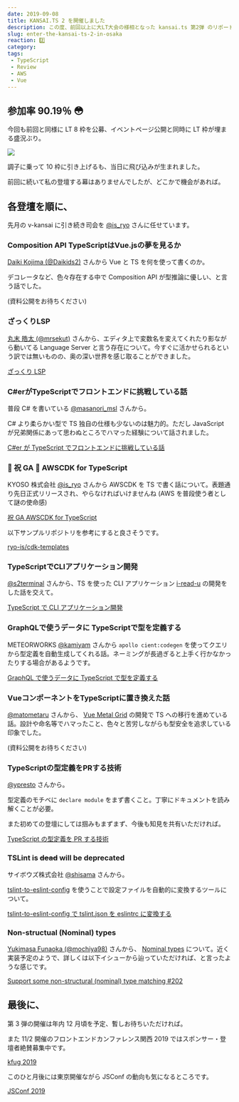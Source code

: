 ```yaml
---
date: 2019-09-08
title: KANSAI.TS 2 を開催しました
description: この度、前回以上に大LT大会の様相となった kansai.ts 第2弾 のリポートです。
slug: enter-the-kansai-ts-2-in-osaka
reaction: 2️⃣
category: 
tags: 
 - TypeScript
 - Review
 - AWS
 - Vue
---
```


## 参加率 90.19％ 😳

今回も前回と同様に LT 8 枠を公募、イベントページ公開と同時に LT 枠が埋まる盛況ぶり。

![](https://i.imgur.com/NSUdYVH.jpg)

調子に乗って 10 枠に引き上げるも、当日に飛び込みが生まれました。

前回に続いて私の登壇する幕はありませんでしたが、どこかで機会があれば。

## 各登壇を順に、

先月の v-kansai に引き続き司会を [@is_ryo](https://twitter.com/is_ryo) さんに任せています。

### Composition API TypeScriptはVue.jsの夢を見るか

[Daiki Kojima (@Daikids2)](https://twitter.com/Daikids2) さんから Vue と TS を何を使って書くのか。

デコレータなど、色々存在する中で Composition API が型推論に優しい、と言う話でした。

(資料公開をお待ちください)

### ざっくりLSP

[丸末 皓太 (@mrsekut)](https://twitter.com/mrsekut) さんから、エディタ上で変数名を変えてくれたり影ながら動いてる Language Server と言う存在について。今すぐに活かせられるという訳では無いものの、奥の深い世界を感じ取ることができました。

<a class="link-preview" href="https://scrapbox.io/mrsekut-p/%E3%81%96%E3%81%A3%E3%81%8F%E3%82%8ALSP">ざっくり LSP</a>

### C#erがTypeScriptでフロントエンドに挑戦している話

普段 C# を書いている [@masanori_msl](https://twitter.com/masanori_msl) さんから。

C# より柔らかい型で TS 独自の仕様も少ないのは魅力的。ただし JavaScript が兄弟関係にあって思わぬところでハマった経験について話されました。

<a class="link-preview" href="https://speakerdeck.com/masui_masanori/c-number-ergatypescriptdehurontoendonitiao-zhan-siteiruhua">C#er が TypeScript でフロントエンドに挑戦している話</a>

### 🎉 祝 GA 🎉 AWSCDK for TypeScript

KYOSO 株式会社 [@is_ryo](https://twitter.com/is_ryo) さんから AWSCDK を TS で書く話について。表題通り先日正式リリースされ、やらなければいけませんね (AWS を普段使う者として謎の使命感)

<a class="link-preview" href="https://docs.google.com/presentation/d/18vgUTXzcF6eofp3uLd-ZVmcaKsEYkTS-QjWQLXxCwBc/edit#slide=id.g5faa9da147_1_0">祝 GA AWSCDK for TypeScript</a>

以下サンプルリポジトリを参考にすると良さそうです。

<a class="link-preview" href="https://github.com/ryo-is/cdk-templates">ryo-is/cdk-templates</a>

### TypeScriptでCLIアプリケーション開発

[@s2terminal](https://twitter.com/s2terminal) さんから、TS を使った CLI アプリケーション [i-read-u](https://github.com/s2terminal/i-read-u) の開発をした話を交えて。

<a class="link-preview" href="https://www.slideshare.net/ShutoSuzuki/typescriptcli">TypeScript で CLI アプリケーション開発</a>

### GraphQLで使うデータに TypeScriptで型を定義する

METEORWORKS [@kamiyam](https://twitter.com/kamiyam) さんから `apollo cient:codegen` を使ってクエリから型定義を自動生成してくれる話。ネーミングが長過ぎると上手く行かなかったりする場合があるようです。

<a class="link-preview" href="https://speakerdeck.com/kamiyam/graphqldeshi-udetani-typescriptdexing-woding-yi-suru">GraphQL で使うデータに TypeScript で型を定義する</a>

### VueコンポーネントをTypeScriptに置き換えた話

[@matometaru](https://twitter.com/matometaru) さんから、 [Vue Metal Grid](https://github.com/matometaru/vue-metal-grid) の開発で TS への移行を進めている話。設計や命名等でハマったこと、色々と苦労しながらも型安全を追求している印象でした。

(資料公開をお待ちください)

### TypeScriptの型定義をPRする技術

[@ypresto](https://twitter.com/ypresto) さんから。

型定義のモチベに `declare module` をまず書くこと。丁寧にドキュメントを読み解くことが必要。

また初めての登壇にしては掴みもまずまず、今後も知見を共有いただければ。

<a class="link-preview" href="https://speakerdeck.com/ypresto/typescriptfalsexing-ding-yi-woprsuruji-shu">TypeScript の型定義を PR する技術</a>

### TSLint is ~~dead~~ will be deprecated

サイボウズ株式会社 [@shisama](https://twitter.com/shisama) さんから。

[tslint-to-eslint-config](https://www.npmjs.com/package/tslint-to-eslint-config) を使うことで設定ファイルを自動的に変換するツールについて。

<a class="link-preview" href="https://qiita.com/shisama/items/b3d63142797b07cb554e">tslint-to-eslint-config で tslint.json を eslintrc に変換する</a>

### Non-structual (Nominal) types

[Yukimasa Funaoka (@mochiya98)](https://twitter.com/mochiya98) さんから、 [Nominal types](https://typescript-jp.gitbook.io/deep-dive/main-1/nominaltyping) について。近く実装予定のようで、詳しくは以下イシューから辿っていただければ、と言ったような感じです。

<a class="link-preview" href="https://github.com/Microsoft/TypeScript/issues/202">Support some non-structural (nominal) type matching #202</a>

## 最後に、

第 3 弾の開催は年内 12 月頃を予定、暫しお待ちいただければ。

また 11/2 開催のフロントエンドカンファレンス関西 2019 ではスポンサー・登壇者絶賛募集中です。

<a class="link-preview" href="https://2019.kfug.jp/">kfug 2019</a>

このひと月後には東京開催ながら JSConf の動向も気になるところです。

<a class="link-preview" href="https://jsconf.jp/2019/">JSConf 2019</a>

